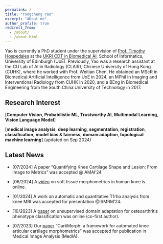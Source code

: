 ```yaml
---
permalink: /
title: "Yongcheng Yao"
excerpt: "About me"
author_profile: true
redirect_from: 
  - /about/
  - /about.html
---
```


Yao is currently a PhD student under the supervision of [Prof. Timothy Hospedales](https://homepages.inf.ed.ac.uk/thospeda/) at the [UKRI CDT in Biomedical AI](https://web.inf.ed.ac.uk/cdt/biomedical-ai), School of Informatics, University of Edinburgh (UoE). Previously, Yao was a research assistant at the CU Lab of AI in Radiology (CLAIR), Chinese University of Hong Kong (CUHK), where he worked with Prof. Weitian Chen. He obtained an MScR in Biomedical Artificial Intelligence from UoE in 2024, an MPhil in Imaging and Interventional Radiology from CUHK in 2020, and a BEng in Biomedical Engineering from the South China University of Technology in 2017.

Research Interest
------

[**Computer Vision**, **Probabilistic ML**, **Trustworthy AI**, **Multimodal Learning**, **Vision Language Model**] 

[**medical image analysis**, **deep learning**, **segmentation**, **registration**, **classification**, **model bias & fairness**, **domain adaption**, **topological machine learning**] (updated on Sep 2024)

Latest News
------

- [07/2024] A paper “Quantifying Knee Cartilage Shape and Lesion: From Image to Metrics” was accepted @ AMAI’24

* [06/2024] A [video](https://www.youtube.com/watch?v=8DbyavsZhF4) on soft tissue morphometrics in human knee is online.

* [01/2024] A work on automatic and quantitative T1rho analysis from knee MRI was accepted for presentation @ISMRM’24.

* [10/2023] A [paper](https://qims.amegroups.org/article/view/118224/html) on unsupervised domain adaptation for osteoarthritis phenotype classification was online (co-first author).

* [07/2023] Our [paper](https://doi.org/10.1016/j.media.2023.103035) “CartiMorph: a framework for automated knee articular cartilage morphometrics” was accepted for publication in Medical Image Analysis (MedIA).

  